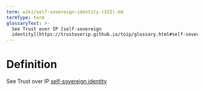 ```yaml
---
term: wiki/self-sovereign-identity-(SSI).md
termType: term
glossaryText: >-
  See Trust over IP [self-sovereign
  identity](https://trustoverip.github.io/toip/glossary.html#self-sovereign-identity)
---
```

# Definition
See Trust over IP [self-sovereign identity](https://trustoverip.github.io/toip/glossary.html#self-sovereign-identity) 
